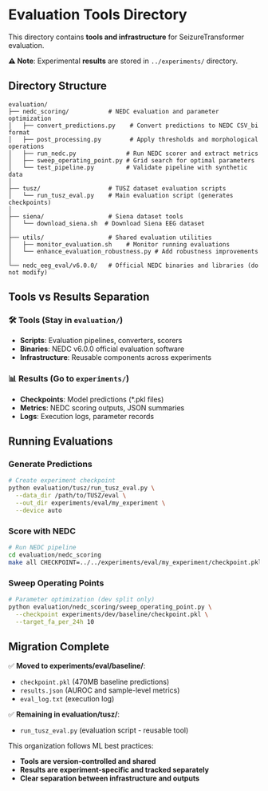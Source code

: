 # Evaluation Tools Directory

This directory contains **tools and infrastructure** for SeizureTransformer evaluation.

**⚠️ Note**: Experimental **results** are stored in `../experiments/` directory.

## Directory Structure

```
evaluation/
├── nedc_scoring/           # NEDC evaluation and parameter optimization
│   ├── convert_predictions.py    # Convert predictions to NEDC CSV_bi format
│   ├── post_processing.py        # Apply thresholds and morphological operations
│   ├── run_nedc.py              # Run NEDC scorer and extract metrics
│   ├── sweep_operating_point.py # Grid search for optimal parameters
│   └── test_pipeline.py         # Validate pipeline with synthetic data
│
├── tusz/                   # TUSZ dataset evaluation scripts
│   └── run_tusz_eval.py    # Main evaluation script (generates checkpoints)
│
├── siena/                  # Siena dataset tools
│   └── download_siena.sh  # Download Siena EEG dataset
│
├── utils/                  # Shared evaluation utilities
│   ├── monitor_evaluation.sh    # Monitor running evaluations
│   └── enhance_evaluation_robustness.py # Add robustness improvements
│
└── nedc_eeg_eval/v6.0.0/   # Official NEDC binaries and libraries (do not modify)
```

## Tools vs Results Separation

### 🛠️ Tools (Stay in `evaluation/`)
- **Scripts**: Evaluation pipelines, converters, scorers
- **Binaries**: NEDC v6.0.0 official evaluation software
- **Infrastructure**: Reusable components across experiments

### 📊 Results (Go to `experiments/`)
- **Checkpoints**: Model predictions (*.pkl files)
- **Metrics**: NEDC scoring outputs, JSON summaries
- **Logs**: Execution logs, parameter records

## Running Evaluations

### Generate Predictions
```bash
# Create experiment checkpoint
python evaluation/tusz/run_tusz_eval.py \
  --data_dir /path/to/TUSZ/eval \
  --out_dir experiments/eval/my_experiment \
  --device auto
```

### Score with NEDC
```bash
# Run NEDC pipeline
cd evaluation/nedc_scoring
make all CHECKPOINT=../../experiments/eval/my_experiment/checkpoint.pkl
```

### Sweep Operating Points
```bash
# Parameter optimization (dev split only)
python evaluation/nedc_scoring/sweep_operating_point.py \
  --checkpoint experiments/dev/baseline/checkpoint.pkl \
  --target_fa_per_24h 10
```

## Migration Complete

✅ **Moved to experiments/eval/baseline/**:
- `checkpoint.pkl` (470MB baseline predictions)
- `results.json` (AUROC and sample-level metrics)  
- `eval_log.txt` (execution log)

✅ **Remaining in evaluation/tusz/**:
- `run_tusz_eval.py` (evaluation script - reusable tool)

This organization follows ML best practices:
- **Tools are version-controlled and shared**
- **Results are experiment-specific and tracked separately**
- **Clear separation between infrastructure and outputs**
